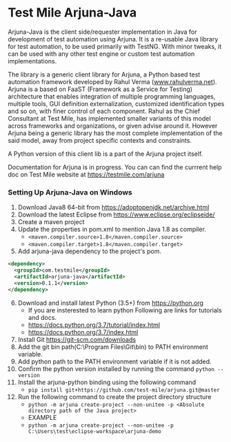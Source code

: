 # Test Mile Arjuna-Java

Arjuna-Java is the client side/requester implementation in Java for development of test automation using Arjuna. It is a re-usable Java library for test automation, to be used primarily with TestNG. With minor tweaks, it can be used with any other test engine or custom test automation implementations.

The library is a generic client library for Arjuna, a Python based test automation framework developed by Rahul Verma (www.rahulverma.net). Arjuna is a based on FaaST (Framework as a Service for Testing) architecture that enables integration of multiple programming languages, multiple tools, GUI definition externalization, customized identification types and so on, with finer control of each component. Rahul as the Chief Consultant at Test Mile, has implemented smaller variants of this model across frameworks and organizations, or given advise around it. However Arjuna being a generic library has the most complete implementation of the said model, away from project specific contexts and constraints.

A Python version of this client lib is a part of the Arjuna project itself.

Documentation for Arjuna is in progress. You can can find the currrent help doc on Test Mile website at https://testmile.com/arjuna

### Setting Up Arjuna-Java on Windows 

1. Download Java8 64-bit from https://adoptopenjdk.net/archive.html
2. Download the latest Eclipse from https://www.eclipse.org/eclipseide/
3. Create a maven project
4. Update the properties in pom.xml to mention Java 1.8 as compiler.
    * `<maven.compiler.source>1.8</maven.compiler.source>`
    * `<maven.compiler.target>1.8</maven.compiler.target>`
5. Add arjuna-java dependency to the project's pom.
 ```xml
<dependency>
   <groupId>com.testmile</groupId>
   <artifactId>arjuna-java</artifactId>
   <version>0.1.1</version>
</dependency>
 ```
6. Download and install latest Python (3.5+) from https://python.org
    * If you are insterested to learn python Following are links for tutorials and docs.
    + https://docs.python.org/3.7/tutorial/index.html
    + https://docs.python.org/3.7/index.html
7. Install Git https://git-scm.com/downloads
8. Add the git bin path(C:\Program Files\Git\bin) to PATH environment variable.
9. Add python path to the PATH environment variable if it is not added.
10. Confirm the python version installed by running the command `python --version`
11. Install the arjuna-python binding using the following command
    * `pip install git+https://github.com/test-mile/arjuna.git@master`
12. Run the following command to create the project directory structure
    * `python -m arjuna create-project --non-unitee -p <Absolute directory path of the Java project>`
    * EXAMPLE
    * `python -m arjuna create-project --non-unitee -p C:\Users\test\eclipse-workspace\arjuna-demo`
